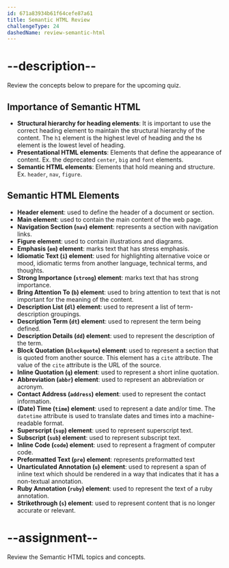 ```yaml
---
id: 671a83934b61f64cefe87a61
title: Semantic HTML Review
challengeType: 24
dashedName: review-semantic-html
---
```


# --description--

Review the concepts below to prepare for the upcoming quiz.

## Importance of Semantic HTML

- **Structural hierarchy for heading elements**: It is important to use the correct heading element to maintain the structural hierarchy of the content. The `h1` element is the highest level of heading and the `h6` element is the lowest level of heading.
- **Presentational HTML elements**: Elements that define the appearance of content. Ex. the deprecated `center`, `big` and `font` elements.
- **Semantic HTML elements**: Elements that hold meaning and structure. Ex. `header`, `nav`, `figure`.

## Semantic HTML Elements

- **Header element**: used to define the header of a document or section.
- **Main element**: used to contain the main content of the web page.
- **Navigation Section (`nav`) element**: represents a section with navigation links.
- **Figure element**: used to contain illustrations and diagrams.
- **Emphasis (`em`) element**: marks text that has stress emphasis.
- **Idiomatic Text (`i`) element**: used for highlighting alternative voice or mood, idiomatic terms from another language, technical terms, and thoughts.
- **Strong Importance (`strong`) element**: marks text that has strong importance.
- **Bring Attention To (`b`) element**: used to bring attention to text that is not important for the meaning of the content.
- **Description List (`dl`) element**: used to represent a list of term-description groupings.
- **Description Term (`dt`) element**: used to represent the term being defined.
- **Description Details (`dd`) element**: used to represent the description of the term.
- **Block Quotation (`blockquote`) element**: used to represent a section that is quoted from another source. This element has a `cite` attribute. The value of the `cite` attribute is the URL of the source.
- **Inline Quotation (`q`) element**: used to represent a short inline quotation.
- **Abbreviation (`abbr`) element**: used to represent an abbreviation or acronym.
- **Contact Address (`address`) element**: used to represent the contact information.
- **(Date) Time (`time`) element**: used to represent a date and/or time. The `datetime` attribute is used to translate dates and times into a machine-readable format.
- **Superscript (`sup`) element**: used to represent superscript text.
- **Subscript (`sub`) element**: used to represent subscript text.
- **Inline Code (`code`) element**: used to represent a fragment of computer code.
- **Preformatted Text (`pre`) element**: represents preformatted text
- **Unarticulated Annotation (`u`) element**: used to represent a span of inline text which should be rendered in a way that indicates that it has a non-textual annotation.
- **Ruby Annotation (`ruby`) element**: used to represent the text of a ruby annotation.
- **Strikethrough (`s`) element**: used to represent content that is no longer accurate or relevant.

# --assignment--

Review the Semantic HTML topics and concepts.
